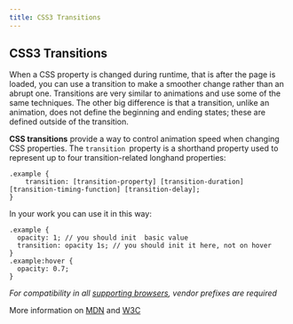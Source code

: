 ```yaml
---
title: CSS3 Transitions
---
```

## CSS3 Transitions

When a CSS property is changed during runtime, that is after the page is loaded, you can use a transition to make a smoother change rather than an abrupt one. Transitions are very similar to animations and use some of the same techniques. The other big difference is that a transition, unlike an animation, does not define the beginning and ending states; these are defined outside of the transition.

**CSS transitions** provide a way to control animation speed when changing CSS properties. 
The `transition `property is a shorthand property used to represent up to four transition-related longhand properties:
```
.example {
    transition: [transition-property] [transition-duration] [transition-timing-function] [transition-delay];
}
```
In your work you can use it in this way:
```
.example {
  opacity: 1; // you should init  basic value
  transition: opacity 1s; // you should init it here, not on hover
}
.example:hover {
  opacity: 0.7;
}
```
_For compatibility in all [supporting browsers](http://caniuse.com/#feat=css-transitions), vendor prefixes are required_

More information on [MDN](https://developer.mozilla.org/en-US/docs/Web/CSS/CSS_Transitions) and [W3C](https://www.w3.org/TR/css3-transitions/)
